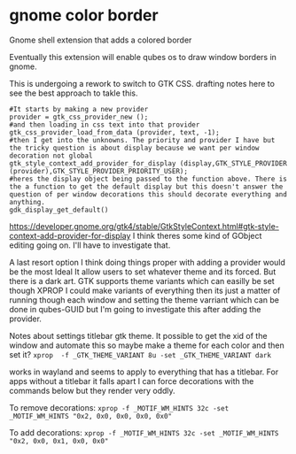 gnome color border
======================

Gnome shell extension that adds a colored border


Eventually this extension will enable qubes os to draw window borders in gnome. 

This is undergoing a rework to switch to GTK CSS. drafting notes here to see the best approach to takle this.
```
#It starts by making a new provider 
provider = gtk_css_provider_new ();
#and then loading in css text into that provider
gtk_css_provider_load_from_data (provider, text, -1);
#then I get into the unknowns. The priority and provider I have but the tricky question is about display because we want per window decoration not global
gtk_style_context_add_provider_for_display (display,GTK_STYLE_PROVIDER (provider),GTK_STYLE_PROVIDER_PRIORITY_USER);
#heres the display object being passed to the function above. There is the a function to get the default display but this doesn't answer the question of per window decorations this should decorate everything and anything.
gdk_display_get_default()
```

  
https://developer.gnome.org/gtk4/stable/GtkStyleContext.html#gtk-style-context-add-provider-for-display
I think theres some kind of GObject editing going on. I'll have to investigate that. 

A last resort option I think doing things proper with adding a provider would be the most Ideal It allow users to set whatever theme and its forced. 
But there is a dark art. GTK supports theme variants which can easilly be set though XPROP I could make variants of everything then its just a matter of 
running though each window and setting the theme varriant which can be done in qubes-GUID but I'm going to investigate this after adding the provider. 



Notes about settings titlebar gtk theme. It possible to get the xid of the window and automate this so maybe make a theme for each color and then set it?
`xprop  -f _GTK_THEME_VARIANT 8u -set _GTK_THEME_VARIANT dark`

works in wayland and seems to apply to everything that has a titlebar. For apps without a titlebar it falls apart I can force decorations with the commands below but they render very oddly.

To remove decorations:
`xprop -f _MOTIF_WM_HINTS 32c -set _MOTIF_WM_HINTS "0x2, 0x0, 0x0, 0x0, 0x0"`

To add decorations:
`xprop -f _MOTIF_WM_HINTS 32c -set _MOTIF_WM_HINTS "0x2, 0x0, 0x1, 0x0, 0x0"`
